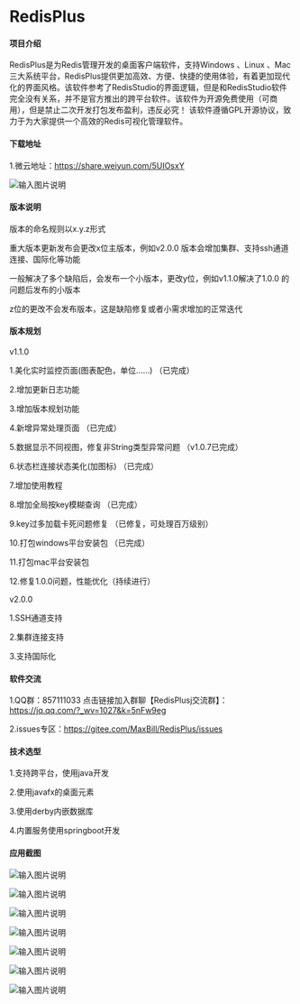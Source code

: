 # RedisPlus

#### 项目介绍

RedisPlus是为Redis管理开发的桌面客户端软件，支持Windows 、Linux 、Mac三大系统平台，RedisPlus提供更加高效、方便、快捷的使用体验，有着更加现代化的界面风格。该软件参考了RedisStudio的界面逻辑，但是和RedisStudio软件完全没有关系，并不是官方推出的跨平台软件。该软件为开源免费使用（可商用），但是禁止二次开发打包发布盈利，违反必究！ 该软件遵循GPL开源协议，致力于为大家提供一个高效的Redis可视化管理软件。

#### 下载地址

1.微云地址：https://share.weiyun.com/5UIOsxY

![输入图片说明](https://images.gitee.com/uploads/images/2018/0909/200121_021d84e3_1252126.png "屏幕截图.png")


#### 版本说明

版本的命名规则以x.y.z形式

重大版本更新发布会更改x位主版本，例如v2.0.0 版本会增加集群、支持ssh通道连接、国际化等功能

一般解决了多个缺陷后，会发布一个小版本，更改y位，例如v1.1.0解决了1.0.0 的问题后发布的小版本

z位的更改不会发布版本，这是缺陷修复或者小需求增加的正常迭代


#### 版本规划

v1.1.0

1.美化实时监控页面(图表配色，单位……)   （已完成）

2.增加更新日志功能

3.增加版本规划功能

4.新增异常处理页面  （已完成）

5.数据显示不同视图，修复非String类型异常问题   （v1.0.7已完成）

6.状态栏连接状态美化(加图标)    （已完成）

7.增加使用教程

8.增加全局按key模糊查询  （已完成）

9.key过多加载卡死问题修复   （已修复，可处理百万级别）

10.打包windows平台安装包  （已完成）

11.打包mac平台安装包

12.修复1.0.0问题，性能优化（持续进行）


v2.0.0

1.SSH通道支持

2.集群连接支持

3.支持国际化


#### 软件交流

1.QQ群：857111033  点击链接加入群聊【RedisPlusj交流群】：https://jq.qq.com/?_wv=1027&k=5nFw9eg

2.issues专区：https://gitee.com/MaxBill/RedisPlus/issues
 

#### 技术选型

1.支持跨平台，使用java开发

2.使用javafx的桌面元素

3.使用derby内嵌数据库

4.内置服务使用springboot开发

#### 应用截图

![输入图片说明](https://images.gitee.com/uploads/images/2018/0910/170248_649a1236_1252126.png "深度截图_com.maxbill.MainApplication_20180910165852.png")

![输入图片说明](https://images.gitee.com/uploads/images/2018/0910/170300_cb981a5e_1252126.png "深度截图_com.maxbill.MainApplication_20180910165912.png")

![输入图片说明](https://images.gitee.com/uploads/images/2018/0910/170311_eb17fbe6_1252126.png "深度截图_com.maxbill.MainApplication_20180910165927.png")

![输入图片说明](https://images.gitee.com/uploads/images/2018/0910/170329_84730ddd_1252126.png "深度截图_com.maxbill.MainApplication_20180910170015.png")

![输入图片说明](https://images.gitee.com/uploads/images/2018/0910/170344_a3eaf178_1252126.png "深度截图_com.maxbill.MainApplication_20180910170046.png")

![输入图片说明](https://images.gitee.com/uploads/images/2018/0910/170358_e8bf24bb_1252126.png "深度截图_com.maxbill.MainApplication_20180910170105.png")

![输入图片说明](https://images.gitee.com/uploads/images/2018/0910/170408_3460dafd_1252126.png "深度截图_com.maxbill.MainApplication_20180910170121.png")
